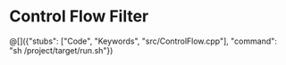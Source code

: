 # Control Flow Filter

@[]({"stubs": ["Code", "Keywords", "src/ControlFlow.cpp"], "command": "sh /project/target/run.sh"})

